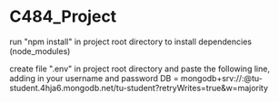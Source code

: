# C484_Project

run "npm install" in project root directory to install dependencies (node_modules)

create file ".env" in project root directory and paste the following line, adding in your username and password
DB = mongodb+srv://<username>:<password>@tu-student.4hja6.mongodb.net/tu-student?retryWrites=true&w=majority
